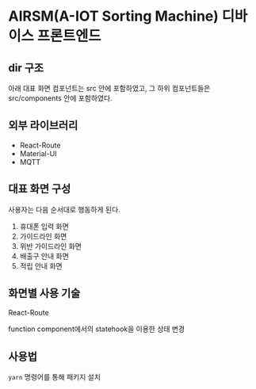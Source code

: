 # AIRSM(A-IOT Sorting Machine) 디바이스 프론트엔드



## dir 구조

아래 대표 화면 컴포넌트는 src 안에 포함하였고, 그 하위 컴포넌트들은 src/components 안에 포함하였다.



## 외부 라이브러리

- React-Route
- Material-UI
- MQTT



## 대표 화면 구성

사용자는 다음 순서대로 행동하게 된다.

1. 휴대폰 입력 화면
2. 가이드라인 화면
3. 위반 가이드라인 화면
4. 배출구 안내 화면
5. 적립 안내 화면





## 화면별 사용 기술

React-Route

function component에서의 statehook을 이용한 상태 변경

## 사용법
`yarn` 명령어를 통해 패키지 설치
